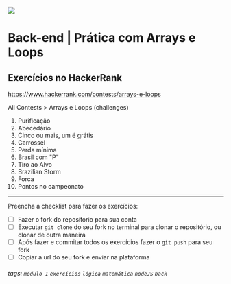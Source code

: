 ![](https://i.imgur.com/xG74tOh.png)

# Back-end | Prática com Arrays e Loops

## Exercícios no HackerRank

https://www.hackerrank.com/contests/arrays-e-loops

All Contests > Arrays e Loops (challenges)

1.  Purificação
2.  Abecedário
3.  Cinco ou mais, um é grátis
4.  Carrossel
5.  Perda mínima
6.  Brasil com "P"
7.  Tiro ao Alvo
8.  Brazilian Storm
9.  Forca
10. Pontos no campeonato

---

Preencha a checklist para fazer os exercícios:

- [ ] Fazer o fork do repositório para sua conta
- [ ] Executar `git clone` do seu fork no terminal para clonar o repositório, ou clonar de outra maneira
- [ ] Após fazer e commitar todos os exercícios fazer o `git push` para seu fork
- [ ] Copiar a url do seu fork e enviar na plataforma

###### tags: `módulo 1` `exercícios` `lógica` `matemática` `nodeJS` `back`
